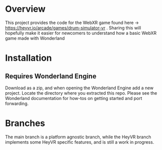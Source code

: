 # Overview
This project provides the code for the WebXR game found here -> https://heyvr.io/arcade/games/drum-simulator-vr . Sharing this will hopefully make it easier for newcomers to understand how a basic WebXR game made with Wonderland

# Installation
## Requires Wonderland Engine
Download as a zip, and when opening the Wonderland Engine add a new project. Locate the directory where you extracted this repo. Please see the Wonderland documentation for how-tos on getting started and port forwarding.

# Branches
The main branch is a platform agnostic branch, while the HeyVR branch implements some HeyVR specific features, and is still a work in progress.


